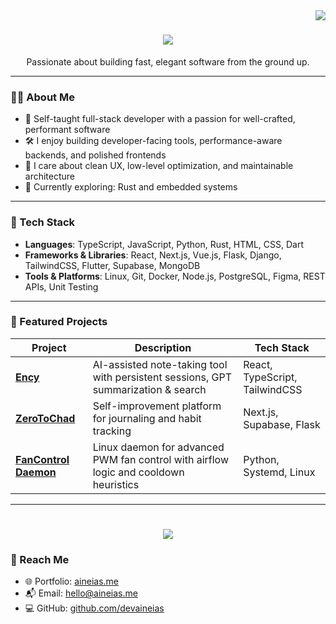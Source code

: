 <img align="right" src="https://visitor-badge.laobi.icu/badge?page_id=devaineias.devaineias" />

<h1 align="center">
    <img src="https://readme-typing-svg.herokuapp.com/?font=Fira+Sans&size=35&center=true&color=1D4B83&vCenter=true&width=500&height=70&duration=4000&lines=Hi+There!+👋;+I'm+Aineias+Vasileiou!;" />
</h1>

<p align="center">
  Passionate about building fast, elegant software from the ground up.
</p>

---

### 👨‍💻 About Me

- 🧠 Self-taught full-stack developer with a passion for well-crafted, performant software
- 🛠️ I enjoy building developer-facing tools, performance-aware backends, and polished frontends  
- 🎯 I care about clean UX, low-level optimization, and maintainable architecture  
- 🌱 Currently exploring: Rust and embedded systems

---

### 🧰 Tech Stack

- **Languages**: TypeScript, JavaScript, Python, Rust, HTML, CSS, Dart
- **Frameworks & Libraries**: React, Next.js, Vue.js, Flask, Django, TailwindCSS, Flutter, Supabase, MongoDB
- **Tools & Platforms**: Linux, Git, Docker, Node.js, PostgreSQL, Figma, REST APIs, Unit Testing


---

### 🚀 Featured Projects

| Project        | Description                                                                                     | Tech Stack                                      |
|----------------|-------------------------------------------------------------------------------------------------|-------------------------------------------------|
| [**Ency**](https://github.com/devaineias/ency)           | AI-assisted note-taking tool with persistent sessions, GPT summarization & search     | React, TypeScript, TailwindCSS         |
| [**ZeroToChad**](https://github.com/devaineias/zero-to-chad/) | Self-improvement platform for journaling and habit tracking                           | Next.js, Supabase, Flask                   |
| [**FanControl Daemon**](https://github.com/devaineias/Smart-Fan-Control) | Linux daemon for advanced PWM fan control with airflow logic and cooldown heuristics | Python, Systemd, Linux                            |

---

<h1 align="center">
<img src="https://readme-typing-svg.herokuapp.com/?font=Fira+Sans&size=35&center=true&color=1D4B83&vCenter=true&width=700&height=70&duration=7000&lines=Thanks+for+visiting!+✌️;Let’s+collaborate+on+something+awesome!;Reach+out+if+you+have+an+idea!;">
</h1>

### 🔗 Reach Me

- 🌐 Portfolio: [aineias.me](https://aineias.me)  
- 📬 Email: hello@aineias.me  
- 💻 GitHub: [github.com/devaineias](https://github.com/devaineias)

